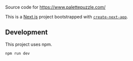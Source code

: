 Source code for https://www.palettepuzzle.com/

This is a [Next.js](https://nextjs.org/) project bootstrapped with [`create-next-app`](https://github.com/vercel/next.js/tree/canary/packages/create-next-app).

## Development

This project uses npm.

```bash
npm run dev
```
